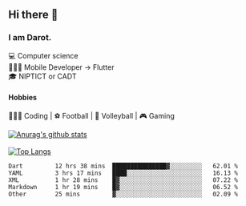 ## Hi there 👋

### I am Darot.

💻 Computer science <br>
🧑🏻‍💻 Mobile Developer -> Flutter<br>
🎓 NIPTICT or CADT<br>

#### Hobbies 
🧑🏻‍💻 Coding  |  ⚽️ Football | 🏐 Volleyball | 🎮 Gaming<br>

<!-- [![Darot's GitHub stats](https://github-readme-stats.vercel.app/api?username=darot-chen)](https://github.com/darot-chen/github-readme-stats) -->
<!--
**darot-chen/darot-chen** is a ✨ _special_ ✨ repository because its `README.md` (this file) appears on your GitHub profile.

Here are some ideas to get you started:

- 🔭 I’m currently working on ...
- 🌱 I’m currently learning ...
- 👯 I’m looking to collaborate on ...
- 🤔 I’m looking for help with ...
- 💬 Ask me about ...
- 📫 How to reach me: ...
- 😄 Pronouns: ...
- ⚡ Fun fact: ...
-->

[![Anurag's github stats](https://github-readme-stats.vercel.app/api?username=darot-chen&count_private=true&theme=cobalt&show_icons=true)](https://github.com/darot-chen)
</br>
</br>
[![Top Langs](https://github-readme-stats.vercel.app/api/top-langs/?username=darot-chen&layout=compact&theme=cobalt)](https://github.com/darot-chen/)


<!--START_SECTION:waka-->

```text
Dart         12 hrs 38 mins  ███████████████▓░░░░░░░░░   62.01 %
YAML         3 hrs 17 mins   ████░░░░░░░░░░░░░░░░░░░░░   16.13 %
XML          1 hr 28 mins    █▓░░░░░░░░░░░░░░░░░░░░░░░   07.22 %
Markdown     1 hr 19 mins    █▓░░░░░░░░░░░░░░░░░░░░░░░   06.52 %
Other        25 mins         ▓░░░░░░░░░░░░░░░░░░░░░░░░   02.09 %
```

<!--END_SECTION:waka-->
